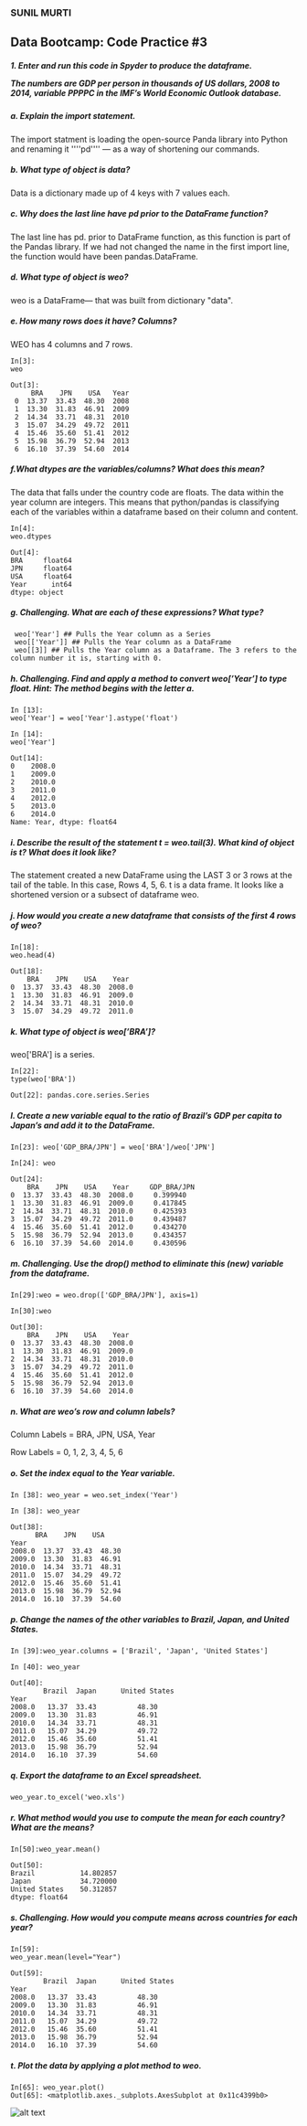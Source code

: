 <h3>SUNIL MURTI </h3>
<h2>Data Bootcamp: Code Practice #3</h2>

<h5>1.  Enter and run this code in Spyder to produce the dataframe.

The numbers are GDP per person in thousands of US dollars, 2008 to 2014, variable PPPPC in the IMF’s World Economic Outlook database.</h5>

<h5>a. Explain the import statement.</h5>
The import statment is loading the open-source Panda library into Python and renaming it ''''pd'''' — as a way of shortening our commands.

<h5>b. What type of object is data?</h5>

Data is a dictionary made up of 4 keys with 7 values each.

<h5>c. Why does the last line have pd prior to the DataFrame function? </h5>

The last line has pd. prior to DataFrame function, as this function is part of the Pandas library. If we had not
changed the name in the first import line, the function would have been pandas.DataFrame.

<h5>d. What type of object is weo?</h5>

weo is a DataFrame— that was built from dictionary "data".

<h5>e. How many rows does it have? Columns? </h5>
WEO has 4 columns and 7 rows.

    In[3]:
    weo
    
    Out[3]: 
         BRA    JPN    USA   Year
     0  13.37  33.43  48.30  2008
     1  13.30  31.83  46.91  2009
     2  14.34  33.71  48.31  2010
     3  15.07  34.29  49.72  2011
     4  15.46  35.60  51.41  2012
     5  15.98  36.79  52.94  2013
     6  16.10  37.39  54.60  2014
     
<h5>f.What dtypes are the variables/columns? What does this mean?</h5>

The data that falls under the country code are floats. The data within the year column are integers. This means that python/pandas is classifying each of the variables within a dataframe based on their column and content.

    In[4]:
    weo.dtypes
    
    Out[4]: 
    BRA     float64
    JPN     float64
    USA     float64
    Year      int64
    dtype: object
    
<h5>g. Challenging. What are each of these expressions? What type?</h5>

     weo['Year'] ## Pulls the Year column as a Series
     weo[['Year']] ## Pulls the Year column as a DataFrame
     weo[[3]] ## Pulls the Year column as a Dataframe. The 3 refers to the column number it is, starting with 0.
     
<h5>h. Challenging. Find and apply a method to convert weo[’Year’] to type float. Hint: The method begins with the letter a.</h5>

    In [13]:
    weo['Year'] = weo['Year'].astype('float')

    In [14]:
    weo['Year']
    
    Out[14]: 
    0    2008.0
    1    2009.0
    2    2010.0
    3    2011.0
    4    2012.0
    5    2013.0
    6    2014.0
    Name: Year, dtype: float64

<h5>i. Describe the result of the statement t = weo.tail(3). What kind of object is t? What does it look like? </h5>

The statement created a new DataFrame using the LAST 3 or 3 rows at the tail of the table. In this case, Rows 4, 5, 6. 
t is a data frame. It looks like a shortened version or a subsect of dataframe weo.

<h5>j. How would you create a new dataframe that consists of the first 4 rows of weo?</h5>

    In[18]:
    weo.head(4)
    
    Out[18]: 
        BRA    JPN    USA    Year
    0  13.37  33.43  48.30  2008.0
    1  13.30  31.83  46.91  2009.0
    2  14.34  33.71  48.31  2010.0
    3  15.07  34.29  49.72  2011.0

<h5>k. What type of object is weo[’BRA’]?</h5>

weo['BRA'] is a series.

    In[22]:
    type(weo['BRA'])
    
    Out[22]: pandas.core.series.Series
    
<h5>l. Create a new variable equal to the ratio of Brazil’s GDP per capita to Japan’s and add it to the DataFrame.</h5>

    In[23]: weo['GDP_BRA/JPN'] = weo['BRA']/weo['JPN']

    In[24]: weo
    
    Out[24]: 
        BRA    JPN    USA    Year     GDP_BRA/JPN
    0  13.37  33.43  48.30  2008.0     0.399940
    1  13.30  31.83  46.91  2009.0     0.417845
    2  14.34  33.71  48.31  2010.0     0.425393
    3  15.07  34.29  49.72  2011.0     0.439487
    4  15.46  35.60  51.41  2012.0     0.434270
    5  15.98  36.79  52.94  2013.0     0.434357
    6  16.10  37.39  54.60  2014.0     0.430596


<h5>m. Challenging. Use the drop() method to eliminate this (new) variable from the dataframe.</h5>

    In[29]:weo = weo.drop(['GDP_BRA/JPN'], axis=1)

    In[30]:weo
    
    Out[30]: 
        BRA    JPN    USA    Year
    0  13.37  33.43  48.30  2008.0
    1  13.30  31.83  46.91  2009.0
    2  14.34  33.71  48.31  2010.0
    3  15.07  34.29  49.72  2011.0
    4  15.46  35.60  51.41  2012.0
    5  15.98  36.79  52.94  2013.0
    6  16.10  37.39  54.60  2014.0

<h5>n. What are weo’s row and column labels?</h5>

Column Labels = BRA, JPN, USA, Year

Row Labels = 0, 1, 2, 3, 4, 5, 6

<h5> o. Set the index equal to the Year variable. </h5>

    In [38]: weo_year = weo.set_index('Year')

    In [38]: weo_year
    
    Out[38]: 
          BRA    JPN    USA
    Year                       
    2008.0  13.37  33.43  48.30
    2009.0  13.30  31.83  46.91
    2010.0  14.34  33.71  48.31
    2011.0  15.07  34.29  49.72
    2012.0  15.46  35.60  51.41
    2013.0  15.98  36.79  52.94
    2014.0  16.10  37.39  54.60
    
<h5>p. Change the names of the other variables to Brazil, Japan, and United States.</h5>


    In [39]:weo_year.columns = ['Brazil', 'Japan', 'United States']

    In [40]: weo_year
    
    Out[40]: 
            Brazil  Japan      United States
    Year                                
    2008.0   13.37  33.43          48.30
    2009.0   13.30  31.83          46.91
    2010.0   14.34  33.71          48.31
    2011.0   15.07  34.29          49.72
    2012.0   15.46  35.60          51.41
    2013.0   15.98  36.79          52.94
    2014.0   16.10  37.39          54.60

<h5>q. Export the dataframe to an Excel spreadsheet. </h5>
    
    weo_year.to_excel('weo.xls')
    

<h5>r. What method would you use to compute the mean for each country? What are the means?</h5>

    In[50]:weo_year.mean()

    Out[50]: 
    Brazil           14.802857
    Japan            34.720000
    United States    50.312857
    dtype: float64

<h5>s. Challenging. How would you compute means across countries for each year? </h5>
    
    In[59]:
    weo_year.mean(level="Year")
    
    Out[59]: 
            Brazil  Japan      United States
    Year                                
    2008.0   13.37  33.43          48.30
    2009.0   13.30  31.83          46.91
    2010.0   14.34  33.71          48.31
    2011.0   15.07  34.29          49.72
    2012.0   15.46  35.60          51.41
    2013.0   15.98  36.79          52.94
    2014.0   16.10  37.39          54.60
    
<h5>t. Plot the data by applying a plot method to weo.</h5>

    In[65]: weo_year.plot()
    Out[65]: <matplotlib.axes._subplots.AxesSubplot at 0x11c4399b0>
    
![alt text](https://github.com/adam-p/markdown-here/raw/master/src/common/images/icon48.png "Logo Title Text 1")

